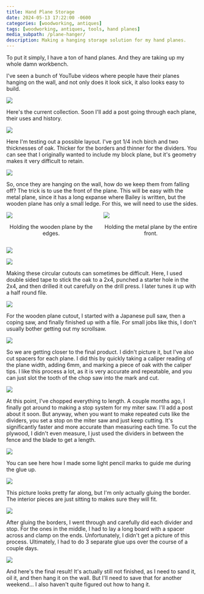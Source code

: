 ```yaml
---
title: Hand Plane Storage
date: 2024-05-13 17:22:00 -0600
categories: [woodworking, antiques]
tags: [woodworking, antiques, tools, hand planes]
media_subpath: /plane-hanger/
description: Making a hanging storage solution for my hand planes.
---
```

To put it simply, I have a ton of hand planes. And they are taking up my whole damn workbench.

I've seen a bunch of YouTube videos where people have their planes hanging on the wall, and not only does it look sick, it also looks easy to build.

![](20240514_205613.jpg)

Here's the current collection. Soon I'll add a post going through each plane, their uses and history.

![](20240511_141913.jpg)

Here I'm testing out a possible layout. I've got 1/4 inch birch and two thicknesses of oak. Thicker for the borders and thinner for the dividers. You can see that I originally wanted to include my block plane, but it's geometry makes it very difficult to retain.

![](20240513_083647.jpg)

So, once they are hanging on the wall, how do we keep them from falling off? The trick is to use the front of the plane. This will be easy with the metal plane, since it has a long expanse where Bailey is written, but the wooden plane has only a small ledge. For this, we will need to use the sides.

<div style="display: flex; justify-content: center; gap: 20px; align-items: center;">
  <div>
    <img src="20240513_083716.jpg" style="height: auto;">
    <p style="text-align: center;">Holding the wooden plane by the edges.</p>    
  </div>
  <div>
    <img src="20240513_083825.jpg" style="height: auto;">
    <p style="text-align: center;">Holding the metal plane by the entire front.</p>
  </div>
</div>

![](plane_circle.jpeg)

![](20240511_162821.jpg)

Making these circular cutouts can sometimes be difficult. Here, I used double sided tape to stick the oak to a 2x4, punched a starter hole in the 2x4, and then drilled it out carefully on the drill press. I later tunes it up with a half round file.

![](20240511_164006.jpg)

For the wooden plane cutout, I started with a Japanese pull saw, then a coping saw, and finally finished up with a file. For small jobs like this, I don't usually bother getting out my scrollsaw. 

![](20240511_182446.jpg)

So we are getting closer to the final product. I didn't picture it, but I've also cut spacers for each plane. I did this by quickly taking a caliper reading of the plane width, adding 6mm, and marking a piece of oak with the caliper tips. I like this process a lot, as it is very accurate and repeatable, and you can just slot the tooth of the chop saw into the mark and cut.

![](20240511_190829.jpg)

At this point, I've chopped everything to length. A couple months ago, I finally got around to making a stop system for my miter saw. I'll add a post about it soon. But anyway, when you want to make repeated cuts like the dividers, you set a stop on the miter saw and just keep cutting. It's significantly faster and more accurate than measuring each time. To cut the plywood, I didn't even measure, I just used the dividers in between the fence and the blade to get a length.

![](20240512_121507.jpg)

You can see here how I made some light pencil marks to guide me during the glue up. 

![](20240511_231408.jpg)

This picture looks pretty far along, but I'm only actually gluing the border. The interior pieces are just sitting to makes sure they will fit.

![](20240512_123427.jpg)

After gluing the borders, I went through and carefully did each divider and stop. For the ones in the middle, I had to lay a long board with a spacer across and clamp on the ends. Unfortunately, I didn't get a picture of this process. Ultimately, I had to do 3 separate glue ups over the course of a couple days.

![](20240512_210549.jpg)

And here's the final result! It's actually still not finished, as I need to sand it, oil it, and then hang it on the wall. But I'll need to save that for another weekend... I also haven't quite figured out how to hang it.